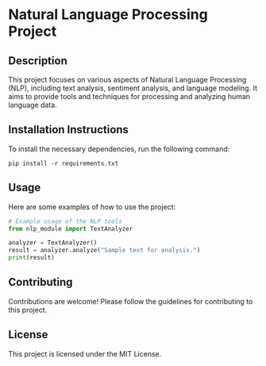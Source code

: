 # Natural Language Processing Project

## Description
This project focuses on various aspects of Natural Language Processing (NLP), including text analysis, sentiment analysis, and language modeling. It aims to provide tools and techniques for processing and analyzing human language data.

## Installation Instructions
To install the necessary dependencies, run the following command:
```
pip install -r requirements.txt
```

## Usage
Here are some examples of how to use the project:
```python
# Example usage of the NLP tools
from nlp_module import TextAnalyzer

analyzer = TextAnalyzer()
result = analyzer.analyze("Sample text for analysis.")
print(result)
```

## Contributing
Contributions are welcome! Please follow the guidelines for contributing to this project.

## License
This project is licensed under the MIT License.
